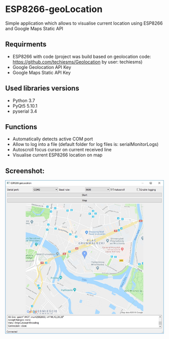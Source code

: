 # ESP8266-geoLocation

Simple application which allows to visualise current location using ESP8266 and Google Maps Static API

## Requirments

* ESP8266 with code (project was build based on geolocation code: https://github.com/techiesms/Geolocation by user: techiesms)
* Google  Geolocation API Key
* Google Maps Static API Key

## Used libraries versions

* Python 3.7
* PyQt5 5.10.1
* pyserial 3.4

## Functions

* Automatically detects active COM port
* Allow to log into a file (default folder for log files is: serialMonitorLogs)
* Autoscroll focus cursor on current received line
* Visualise current ESP8266 location on map

## Screenshot:

![Main window screenshoot](img/main.jpg)
